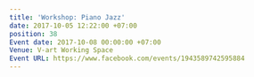 ```yaml
---
title: 'Workshop: Piano Jazz'
date: 2017-10-05 12:22:00 +07:00
position: 38
Event date: 2017-10-08 00:00:00 +07:00
Venue: V-art Working Space
Event URL: https://www.facebook.com/events/1943589742595884
---
```


